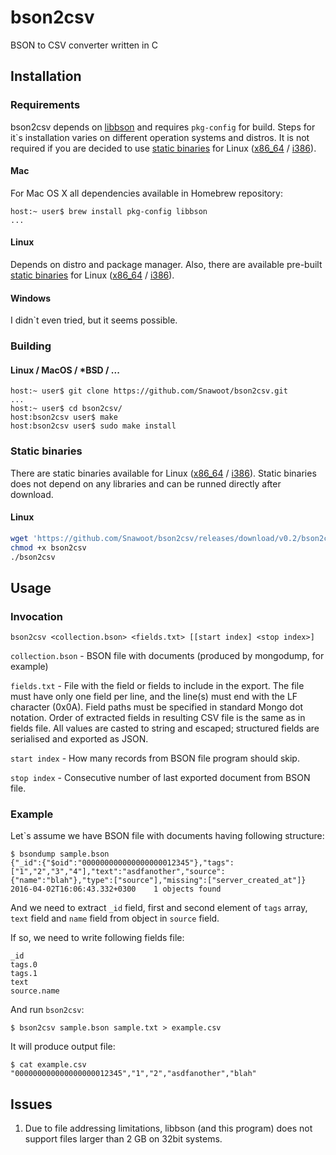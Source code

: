 # bson2csv
BSON to CSV converter written in C

## Installation

### Requirements

bson2csv depends on [libbson](https://api.mongodb.org/libbson/current/) and requires `pkg-config` for build. Steps for it\`s installation varies on different operation systems and distros. It is not required if you are decided to use [static binaries](https://github.com/Snawoot/bson2csv#static-binaries) for Linux ([x86_64](https://github.com/Snawoot/bson2csv/releases/download/v0.2/bson2csv.static.linux_x86_64) / [i386](https://github.com/Snawoot/bson2csv/releases/download/v0.2/bson2csv.static.linux_i386)).

#### Mac

For Mac OS X all dependencies available in Homebrew repository:
```
host:~ user$ brew install pkg-config libbson
...
```

#### Linux

Depends on distro and package manager. Also, there are available pre-built [static binaries](https://github.com/Snawoot/bson2csv#static-binaries) for Linux ([x86_64](https://github.com/Snawoot/bson2csv/releases/download/v0.2/bson2csv.static.linux_x86_64) / [i386](https://github.com/Snawoot/bson2csv/releases/download/v0.2/bson2csv.static.linux_i386)).

#### Windows

I didn\`t even tried, but it seems possible.

### Building

#### Linux / MacOS / *BSD / ...

```
host:~ user$ git clone https://github.com/Snawoot/bson2csv.git
...
host:~ user$ cd bson2csv/
host:bson2csv user$ make
host:bson2csv user$ sudo make install
```

### Static binaries
There are static binaries available for Linux ([x86_64](https://github.com/Snawoot/bson2csv/releases/download/v0.2/bson2csv.static.linux_x86_64) / [i386](https://github.com/Snawoot/bson2csv/releases/download/v0.2/bson2csv.static.linux_i386)). Static binaries does not depend on any libraries and can be runned directly after download.
#### Linux
```bash
wget 'https://github.com/Snawoot/bson2csv/releases/download/v0.2/bson2csv.static.linux_x86_64' -O bson2csv
chmod +x bson2csv
./bson2csv
```

## Usage

### Invocation

```
bson2csv <collection.bson> <fields.txt> [[start index] <stop index>]
```
`collection.bson` - BSON file with documents (produced by mongodump, for example)

`fields.txt` - File with the field or fields to include in the export. The file must have only one field per line, and the line(s) must end with the LF character (0x0A). Field paths must be specified in standard Mongo dot notation. Order of extracted fields in resulting CSV file is the same as in fields file. All values are casted to string and escaped; structured fields are serialised and exported as JSON.

`start index` - How many records from BSON file program should skip.

`stop index` - Consecutive number of last exported document from BSON file.

### Example

Let\`s assume we have BSON file with documents having following structure:
```
$ bsondump sample.bson
{"_id":{"$oid":"000000000000000000012345"},"tags":["1","2","3","4"],"text":"asdfanother","source":{"name":"blah"},"type":["source"],"missing":["server_created_at"]}
2016-04-02T16:06:43.332+0300	1 objects found
```
And we need to extract `_id` field, first and second element of `tags` array, `text` field and `name` field from object in `source` field.

If so, we need to write following fields file:
```
_id
tags.0
tags.1
text
source.name
```

And run `bson2csv`:
```
$ bson2csv sample.bson sample.txt > example.csv
```

It will produce output file:
```
$ cat example.csv
"000000000000000000012345","1","2","asdfanother","blah"
```

## Issues

1. Due to file addressing limitations, libbson (and this program) does not support files larger than 2 GB on 32bit systems.
